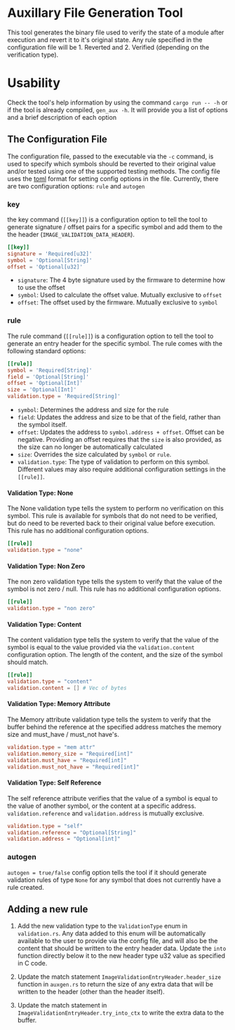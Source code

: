 # Auxillary File Generation Tool

This tool generates the binary file used to verify the state of a module after execution and revert it to it's original state. Any rule specified in the configuration file will be 1. Reverted and 2. Verified (depending on the verification type).

# Usability

Check the tool's help information by using the command `cargo run -- -h` or if the tool is already compiled, `gen_aux -h`. It will provide you a list of options and a brief description of each option

## The Configuration File

The configuration file, passed to the executable via the `-c` command, is used to specify which symbols should be reverted to their original value and/or tested using one of the supported testing methods. The config file uses the [toml](https://toml.io/en/) format for setting config options in the file. Currently, there are two configuration options: `rule` and `autogen`

### key

the key command (`[[key]]`) is a configuration option to tell the tool to generate signature / offset pairs for a specific symbol and add them to the the header (`IMAGE_VALIDATION_DATA_HEADER`).

``` toml
[[key]]
signature = 'Required[u32]'
symbol = 'Optional[String]'
offset = 'Optional[u32]'
```

- `signature`: The 4 byte signature used by the firmware to determine how to use the offset
- `symbol`: Used to calculate the offset value. Mutually exclusive to `offset`
- `offset`: The offset used by the firmware. Mutually exclusive to `symbol`

### rule

The rule command (`[[rule]]`) is a configuration option to tell the tool to generate an entry header for the specific symbol. The rule comes with the following standard options:

``` toml
[[rule]]
symbol = 'Required[String]'
field = 'Optional[String]'
offset = 'Optional[Int]'
size = 'Optional[Int]'
validation.type = 'Required[String]'
```

- `symbol`: Determines the address and size for the rule
- `field`: Updates the address and size to be that of the field, rather than the symbol itself.
- `offset`: Updates the address to `symbol.address + offset`. Offset can be negative. Providing an offset requires that the `size` is also provided, as the size can no longer be automatically calculated
- `size`: Overrides the size calculated by `symbol` or `rule`.
- `validation.type`: The type of validation to perform on this symbol. Different values may also require additional configuration settings in the `[[rule]]`.

#### Validation Type: None

The None validation type tells the system to perform no verification on this symbol. This rule is available for symbols that do not need to be verified, but do need to be reverted back to their original value before execution. This rule has no additional configuration options.

``` toml
[[rule]]
validation.type = "none"
```

#### Validation Type: Non Zero

The non zero validation type tells the system to verify that the value of the symbol is not zero / null. This rule has no additional configuration options.

``` toml
[[rule]]
validation.type = "non zero"
```

#### Validation Type: Content

The content validation type tells the system to verify that the value of the symbol is equal to the value provided via the `validation.content` configuration option. The length of the content, and the size of the symbol should match.

``` toml
[[rule]]
validation.type = "content"
validation.content = [] # Vec of bytes
```

#### Validation Type: Memory Attribute

The Memory attribute validation type tells the system to verify that the buffer behind the reference at the specified address matches the memory size and must_have / must_not have's.

``` toml
validation.type = "mem attr"
validation.memory_size = "Required[int]"
validation.must_have = "Required[int]"
validation.must_not_have = "Required[int]"
```

#### Validation Type: Self Reference

The self reference attribute verifies that the value of a symbol is equal to the value of another symbol, or the content at a specific address. `validation.reference` and `validation.address` is mutually exclusive.

``` toml
validation.type = "self"
validation.reference = "Optional[String]"
validation.address = "Optional[int]"

```
### autogen

`autogen = true/false` config option tells the tool if it should generate validation rules of type `None` for any symbol that does not currently have a rule created. 

## Adding a new rule

1. Add the new validation type to the `ValidationType` enum in `validation.rs`. Any data added to this enum will be automatically available to the user to provide via the config file, and will also be the content that should be written to the entry header data. Update the `into` function directly below it to the new header type u32 value as specified in C code.

2. Update the match statement `ImageValidationEntryHeader.header_size` function in `auxgen.rs` to return the size of any extra data that will be written to the header (other than the header itself).

3. Update the match statement in `ImageValidationEntryHeader.try_into_ctx` to write the extra data to the buffer.
